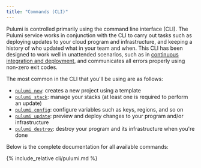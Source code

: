 ```yaml
---
title: "Commands (CLI)"
---
```


Pulumi is controlled primarily using the command line interface (CLI).  The Pulumi service works in conjunction with
the CLI to carry out tasks such as deploying updates to your cloud program and infrastructure, and keeping a history
of who updated what in your team and when.  This CLI has been designed to work well in unattended scenarios, such as
in [continuous integration and deployment](./cd.html), and communicates all errors properly using non-zero exit codes.

The most common in the CLI that you'll be using are as follows:

* [`pulumi new`](./cli/pulumi_new.html): creates a new project using a template
* [`pulumi stack`](./cli/pulumi_stack.html): manage your stacks (at least one is required to perform an update)
* [`pulumi config`](./cli/pulumi_config.html): configure variables such as keys, regions, and so on
* [`pulumi update`](./cli/pulumi_update.html): preview and deploy changes to your program and/or infrastructure
* [`pulumi destroy`](./cli/pulumi_destroy.html): destroy your program and its infrastructure when you're done

Below is the complete documentation for all available commands:

{% include_relative cli/pulumi.md %}
